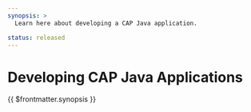 ```yaml
---
synopsis: >
  Learn here about developing a CAP Java application.

status: released
---
```


# Developing CAP Java Applications

{{ $frontmatter.synopsis }}

<script setup>
import { data as pages } from './index.data.ts'
</script>

<IndexList :pages='pages' />
